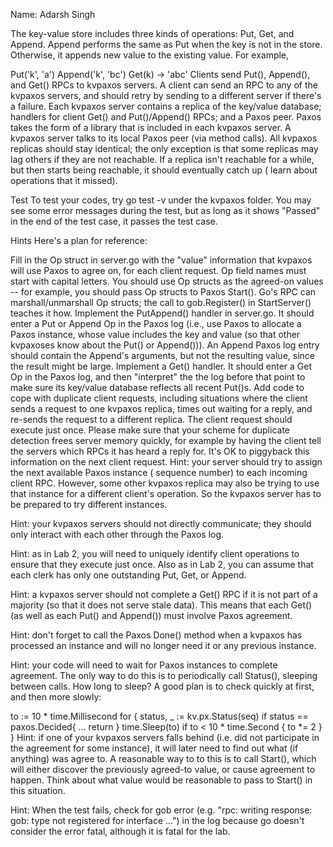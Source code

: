 
Name: Adarsh Singh

The key-value store includes three kinds of operations: Put, Get, and Append. Append performs the same as Put when the key is not in the store. Otherwise, it appends new value to the existing value. For example,

Put('k', 'a')
Append('k', 'bc')
Get(k) -> 'abc'
Clients send Put(), Append(), and Get() RPCs to kvpaxos servers. A client can send an RPC to any of the kvpaxos servers, and should retry by sending to a different server if there's a failure. Each kvpaxos server contains a replica of the key/value database; handlers for client Get() and Put()/Append() RPCs; and a Paxos peer. Paxos takes the form of a library that is included in each kvpaxos server. A kvpaxos server talks to its local Paxos peer (via method calls). All kvpaxos replicas should stay identical; the only exception is that some replicas may lag others if they are not reachable. If a replica isn't reachable for a while, but then starts being reachable, it should eventually catch up ( learn about operations that it missed).

Test
To test your codes, try go test -v under the kvpaxos folder. You may see some error messages during the test, but as long as it shows "Passed" in the end of the test case, it passes the test case.

Hints
Here's a plan for reference:

Fill in the Op struct in server.go with the "value" information that kvpaxos will use Paxos to agree on, for each client request. Op field names must start with capital letters. You should use Op structs as the agreed-on values -- for example, you should pass Op structs to Paxos Start(). Go's RPC can marshall/unmarshall Op structs; the call to gob.Register() in StartServer() teaches it how.
Implement the PutAppend() handler in server.go. It should enter a Put or Append Op in the Paxos log (i.e., use Paxos to allocate a Paxos instance, whose value includes the key and value (so that other kvpaxoses know about the Put() or Append())). An Append Paxos log entry should contain the Append's arguments, but not the resulting value, since the result might be large.
Implement a Get() handler. It should enter a Get Op in the Paxos log, and then "interpret" the the log before that point to make sure its key/value database reflects all recent Put()s.
Add code to cope with duplicate client requests, including situations where the client sends a request to one kvpaxos replica, times out waiting for a reply, and re-sends the request to a different replica. The client request should execute just once. Please make sure that your scheme for duplicate detection frees server memory quickly, for example by having the client tell the servers which RPCs it has heard a reply for. It's OK to piggyback this information on the next client request.
Hint: your server should try to assign the next available Paxos instance ( sequence number) to each incoming client RPC. However, some other kvpaxos replica may also be trying to use that instance for a different client's operation. So the kvpaxos server has to be prepared to try different instances.

Hint: your kvpaxos servers should not directly communicate; they should only interact with each other through the Paxos log.

Hint: as in Lab 2, you will need to uniquely identify client operations to ensure that they execute just once. Also as in Lab 2, you can assume that each clerk has only one outstanding Put, Get, or Append.

Hint: a kvpaxos server should not complete a Get() RPC if it is not part of a majority (so that it does not serve stale data). This means that each Get() (as well as each Put() and Append()) must involve Paxos agreement.

Hint: don't forget to call the Paxos Done() method when a kvpaxos has processed an instance and will no longer need it or any previous instance.

Hint: your code will need to wait for Paxos instances to complete agreement. The only way to do this is to periodically call Status(), sleeping between calls. How long to sleep? A good plan is to check quickly at first, and then more slowly:

to := 10 * time.Millisecond
for {
status, _ := kv.px.Status(seq)
if status == paxos.Decided{
...
return
}
time.Sleep(to)
if to < 10 * time.Second {
to *= 2
}
}
Hint: if one of your kvpaxos servers falls behind (i.e. did not participate in the agreement for some instance), it will later need to find out what (if anything) was agree to. A reasonable way to to this is to call Start(), which will either discover the previously agreed-to value, or cause agreement to happen. Think about what value would be reasonable to pass to Start() in this situation.

Hint: When the test fails, check for gob error (e.g. "rpc: writing response: gob: type not registered for interface ...") in the log because go doesn't consider the error fatal, although it is fatal for the lab.
